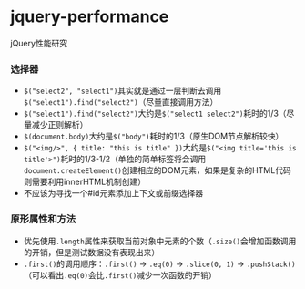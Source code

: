 jquery-performance
==================

jQuery性能研究


### 选择器 ###

- `$("select2", "select1")`其实就是通过一层判断去调用`$("select1").find("select2")`（尽量直接调用方法）
- `$("select1").find("select2")`大约是`$("select1 select2")`耗时的1/3（尽量减少正则解析）
- `$(document.body)`大约是`$("body")`耗时的1/3（原生DOM节点解析较快）
- `$("<img/>", { title: "this is title" })`大约是`$("<img title='this is title'>")`耗时的1/3-1/2（单独的简单标签将会调用`document.createElement()`创建相应的DOM元素，如果是复杂的HTML代码则需要利用innerHTML机制创建）
- 不应该为寻找一个#id元素添加上下文或前缀选择器

### 原形属性和方法 ###

- 优先使用`.length`属性来获取当前对象中元素的个数（`.size()`会增加函数调用的开销，但是测试数据没有表现出来）
- `.first()`的调用顺序：`.first()` -> `.eq(0)` -> `.slice(0, 1)` -> `.pushStack()` （可以看出`.eq(0)`会比`.first()`减少一次函数的开销）
